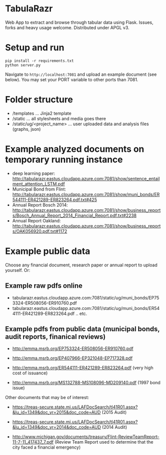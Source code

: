 # TabulaRazr
Web App to extract and browse through tabular data using Flask.
Issues, forks and heavy usage welcome. Distributed under APGL v3.

# Setup and run

    pip install -r requirements.txt
    python server.py

Navigate to `http://localhost:7081` and upload an example document (see below).
You may set your PORT variable to other ports than 7081.

# Folder structure
- /templates ... Jinja2 template
- /static ... all stylesheets and media goes there
- /static/ug/<project_name> ... user uploaded data and analysis files (graphs, json)

# Example analyzed documents on temporary running instance
- deep learning paper: http://tabularazr.eastus.cloudapp.azure.com:7081/show/sentence_entailment_attention_LSTM.pdf
- Municipal Bond from Flint: http://tabularazr.eastus.cloudapp.azure.com:7081/show/muni_bonds/ER544111-ER421289-ER823264.pdf.txt#425
- Annual Report Bosch 2014: http://tabularazr.eastus.cloudapp.azure.com:7081/show/business_reports/Bosch_Annual_Report_2014_Financial_Report.pdf.txt#2238
- Annual Report Oakland: http://tabularazr.eastus.cloudapp.azure.com:7081/show/business_reports/OAK056920.pdf.txt#1172

# Example public data
Choose any financial document, research paper or annual report to upload yourself.
Or:

## Example raw pdfs online 
- tabularazr.eastus.cloudapp.azure.com:7081/static/ug/muni_bonds/EP753324-ER508056-ER910760.pdf
- tabularazr.eastus.cloudapp.azure.com:7081/static/ug/muni_bonds/ER544111-ER421289-ER823264.pdf
.. etc.

## Example pdfs from public data (municipal bonds, audit reports, finanical reviews)

- http://emma.msrb.org/EP753324-ER508056-ER910760.pdf
- http://emma.msrb.org/EP407966-EP321048-EP717328.pdf
- http://emma.msrb.org/ER544111-ER421289-ER823264.pdf (very high cost of issuance)

- http://emma.msrb.org/MS132788-MS108096-MD209140.pdf  (1997 bond issue)

Other documents that may be of interest:

- https://treas-secure.state.mi.us/LAFDocSearch/tl41R01.aspx?&lu_id=1349&doc_yr=2015&doc_code=AUD (2015 Audit)
- https://treas-secure.state.mi.us/LAFDocSearch/tl41R01.aspx?&lu_id=1349&doc_yr=2014&doc_code=AUD (2014 Audit)

- http://www.michigan.gov/documents/treasury/Flint-ReviewTeamReport-11-7-11_417437_7.pdf (Review Team Report used to determine that the city faced a financial emergency)
